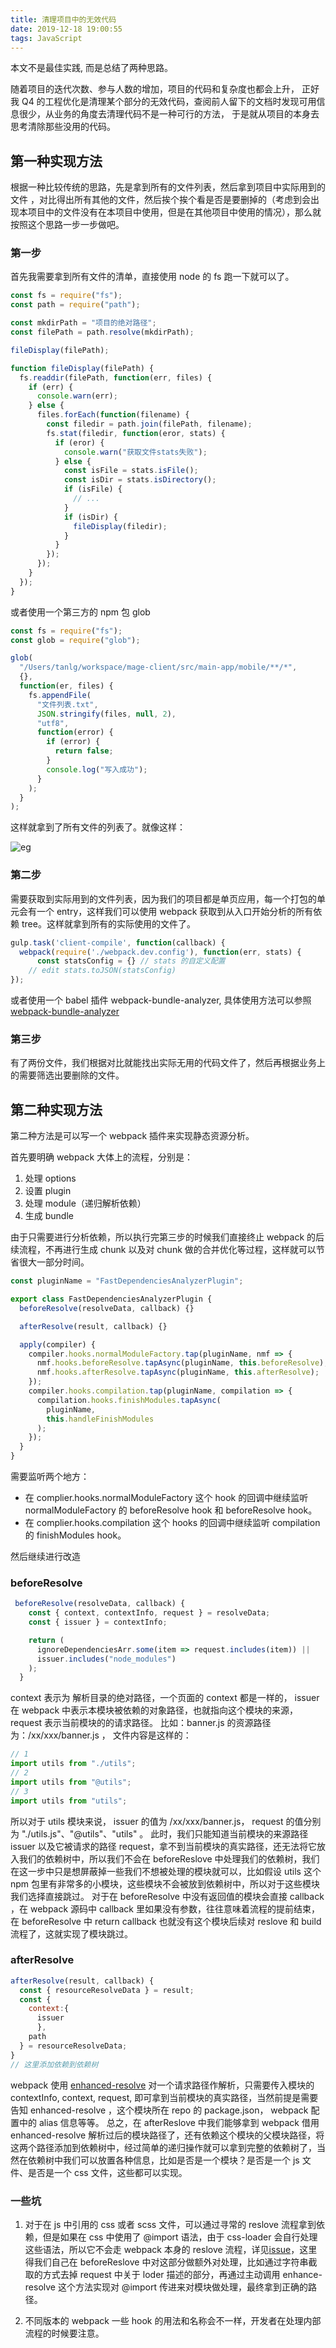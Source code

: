 ```yaml
---
title: 清理项目中的无效代码
date: 2019-12-18 19:00:55
tags: JavaScript
---
```


本文不是最佳实践, 而是总结了两种思路。

随着项目的迭代次数、参与人数的增加，项目的代码和复杂度也都会上升， 正好我 Q4 的工程优化是清理某个部分的无效代码，查阅前人留下的文档时发现可用信息很少，从业务的角度去清理代码不是一种可行的方法， 于是就从项目的本身去思考清除那些没用的代码。

## 第一种实现方法

根据一种比较传统的思路，先是拿到所有的文件列表，然后拿到项目中实际用到的文件 ，对比得出所有其他的文件，然后挨个挨个看是否是要删掉的（考虑到会出现本项目中的文件没有在本项目中使用，但是在其他项目中使用的情况），那么就按照这个思路一步一步做吧。

### 第一步

首先我需要拿到所有文件的清单，直接使用 node 的 fs 跑一下就可以了。

```javascript
const fs = require("fs");
const path = require("path");

const mkdirPath = "项目的绝对路径";
const filePath = path.resolve(mkdirPath);

fileDisplay(filePath);

function fileDisplay(filePath) {
  fs.readdir(filePath, function(err, files) {
    if (err) {
      console.warn(err);
    } else {
      files.forEach(function(filename) {
        const filedir = path.join(filePath, filename);
        fs.stat(filedir, function(eror, stats) {
          if (eror) {
            console.warn("获取文件stats失败");
          } else {
            const isFile = stats.isFile();
            const isDir = stats.isDirectory();
            if (isFile) {
              // ...
            }
            if (isDir) {
              fileDisplay(filedir);
            }
          }
        });
      });
    }
  });
}
```

或者使用一个第三方的 npm 包 glob

```javascript
const fs = require("fs");
const glob = require("glob");

glob(
  "/Users/tanlg/workspace/mage-client/src/main-app/mobile/**/*",
  {},
  function(er, files) {
    fs.appendFile(
      "文件列表.txt",
      JSON.stringify(files, null, 2),
      "utf8",
      function(error) {
        if (error) {
          return false;
        }
        console.log("写入成功");
      }
    );
  }
);
```

这样就拿到了所有文件的列表了。就像这样：

![eg](/image/WX20191218-192617@2x.png)

### 第二步

需要获取到实际用到的文件列表，因为我们的项目都是单页应用，每一个打包的单元会有一个 entry，这样我们可以使用 webpack 获取到从入口开始分析的所有依赖 tree。这样就拿到所有的实际使用的文件了。

```javascript
gulp.task('client-compile', function(callback) {
  webpack(require('./webpack.dev.config'), function(err, stats) {
      const statsConfig = {} // stats 的自定义配置
    // edit stats.toJSON(statsConfig)
});
```

或者使用一个 babel 插件 webpack-bundle-analyzer, 具体使用方法可以参照
[webpack-bundle-analyzer](https://www.npmjs.com/package/webpack-bundle-analyzer)

### 第三步

有了两份文件，我们根据对比就能找出实际无用的代码文件了，然后再根据业务上的需要筛选出要删除的文件。

## 第二种实现方法

第二种方法是可以写一个 webpack 插件来实现静态资源分析。

首先要明确 webpack 大体上的流程，分别是：

1. 处理 options
2. 设置 plugin
3. 处理 module（递归解析依赖）
4. 生成 bundle

由于只需要进行分析依赖，所以执行完第三步的时候我们直接终止 webpack 的后续流程，不再进行生成 chunk 以及对 chunk 做的合并优化等过程，这样就可以节省很大一部分时间。

```javascript
const pluginName = "FastDependenciesAnalyzerPlugin";

export class FastDependenciesAnalyzerPlugin {
  beforeResolve(resolveData, callback) {}

  afterResolve(result, callback) {}

  apply(compiler) {
    compiler.hooks.normalModuleFactory.tap(pluginName, nmf => {
      nmf.hooks.beforeResolve.tapAsync(pluginName, this.beforeResolve);
      nmf.hooks.afterResolve.tapAsync(pluginName, this.afterResolve);
    });
    compiler.hooks.compilation.tap(pluginName, compilation => {
      compilation.hooks.finishModules.tapAsync(
        pluginName,
        this.handleFinishModules
      );
    });
  }
}
```

需要监听两个地方：

- 在 complier.hooks.normalModuleFactory 这个 hook 的回调中继续监听 normalModuleFactory 的 beforeResolve hook 和 beforeResolve hook。
- 在 complier.hooks.compilation 这个 hooks 的回调中继续监听 compilation 的 finishModules hook。

然后继续进行改造

### beforeResolve

```javascript
 beforeResolve(resolveData, callback) {
    const { context, contextInfo, request } = resolveData;
    const { issuer } = contextInfo;

    return (
      ignoreDependenciesArr.some(item => request.includes(item)) ||
      issuer.includes("node_modules")
    );
  }

```

context 表示为 解析目录的绝对路径，一个页面的 context 都是一样的， issuer 在 webpack 中表示本模块被依赖的对象路径，也就指向这个模块的来源，request 表示当前模块的的请求路径。
比如：banner.js 的资源路径为：/xx/xxx/banner.js ，
文件内容是这样的：

```javascript
// 1
import utils from "./utils";
// 2
import utils from "@utils";
// 3
import utils from "utils";
```

所以对于 utils 模块来说， issuer 的值为 /xx/xxx/banner.js， request 的值分别为 "./utils.js"、"@utils"、"utils" 。
此时，我们只能知道当前模块的来源路径 issuer 以及它被请求的路径 request，拿不到当前模块的真实路径，还无法将它放入我们的依赖树中，所以我们不会在 beforeReslove 中处理我们的依赖树，我们在这一步中只是想屏蔽掉一些我们不想被处理的模块就可以，比如假设 utils 这个 npm 包里有非常多的小模块，这些模块不会被放到依赖树中，所以对于这些模块我们选择直接跳过。
对于在 beforeResolve 中没有返回值的模块会直接 callback ，在 webpack 源码中 callback 里如果没有参数，往往意味着流程的提前结束，在 beforeResolve 中 return callback 也就没有这个模块后续对 reslove 和 build 流程了，这就实现了模块跳过。

### afterResolve

```javascript
afterResolve(result, callback) {
  const { resourceResolveData } = result;
  const {
    context:{
      issuer
      },
    path
  } = resourceResolveData;
}
// 这里添加依赖到依赖树

```

webpack 使用 [enhanced-resolve](https://www.npmjs.com/package/enhanced-resolve) 对一个请求路径作解析，只需要传入模块的 contextInfo, context,
request, 即可拿到当前模块的真实路径，当然前提是需要告知 enhanced-resolve ，这个模块所在 repo 的 package.json， webpack 配置中的 alias 信息等等。
总之，在 afterReslove 中我们能够拿到 webpack 借用 enhanced-resolve 解析过后的模块路径了，还有依赖这个模块的父模块路径，将这两个路径添加到依赖树中，经过简单的递归操作就可以拿到完整的依赖树了，当然在依赖树中我们可以放置各种信息，比如是否是一个模块？是否是一个 js 文件、是否是一个 css 文件，这些都可以实现。

### 一些坑

1. 对于在 js 中引用的 css 或者 scss 文件，可以通过寻常的 reslove 流程拿到依赖，但是如果在 css 中使用了 @import 语法，由于 css-loader 会自行处理这些语法，所以它不会走 webpack 本身的 reslove 流程，详见[issue](https://github.com/webpack-contrib/css-loader/issues/755)，这里得我们自己在 beforeReslove 中对这部分做额外对处理，比如通过字符串截取的方式去掉 request 中关于 loder 描述的部分，再通过主动调用 enhance-resolve 这个方法实现对 @import 传进来对模块做处理，最终拿到正确的路径。

2. 不同版本的 webpack 一些 hook 的用法和名称会不一样，开发者在处理内部流程的时候要注意。
